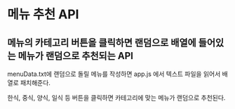 # 메뉴 추천 API

## 메뉴의 카테고리 버튼을 클릭하면 랜덤으로 배열에 들어있는 메뉴가 랜덤으로 추천되는 API

menuData.txt에 랜덤으로 돌릴 메뉴를 작성하면 app.js 에서 텍스트 파일을 읽어서 배열로 패치해준다.

한식, 중식, 양식, 일식 등 버튼을 클릭하면 카테고리에 맞는 메뉴가 랜덤으로 추천된다. 
